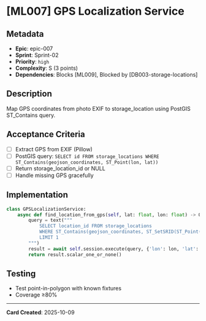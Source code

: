 # [ML007] GPS Localization Service

## Metadata

- **Epic**: epic-007
- **Sprint**: Sprint-02
- **Priority**: `high`
- **Complexity**: S (3 points)
- **Dependencies**: Blocks [ML009], Blocked by [DB003-storage-locations]

## Description

Map GPS coordinates from photo EXIF to storage_location using PostGIS ST_Contains query.

## Acceptance Criteria

- [ ] Extract GPS from EXIF (Pillow)
- [ ] PostGIS query:
  `SELECT id FROM storage_locations WHERE ST_Contains(geojson_coordinates, ST_Point(lon, lat))`
- [ ] Return storage_location_id or NULL
- [ ] Handle missing GPS gracefully

## Implementation

```python
class GPSLocalizationService:
    async def find_location_from_gps(self, lat: float, lon: float) -> Optional[int]:
        query = text("""
            SELECT location_id FROM storage_locations
            WHERE ST_Contains(geojson_coordinates, ST_SetSRID(ST_Point(:lon, :lat), 4326))
            LIMIT 1
        """)
        result = await self.session.execute(query, {'lon': lon, 'lat': lat})
        return result.scalar_one_or_none()
```

## Testing

- Test point-in-polygon with known fixtures
- Coverage ≥80%

---
**Card Created**: 2025-10-09
